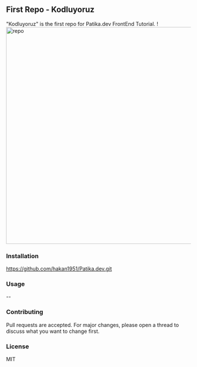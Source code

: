 ## First Repo - Kodluyoruz
"Kodluyoruz" is the first repo for Patika.dev FrontEnd Tutorial.
!<img width="590" alt="repo" src="https://user-images.githubusercontent.com/99360713/213878195-26db4696-5ddd-4785-9487-dd21ac00c3c0.png">

### Installation
https://github.com/hakan1951/Patika.dev.git
### Usage
--
### Contributing
Pull requests are accepted. For major changes, please open a thread to discuss what you want to change first.

### License
MIT